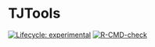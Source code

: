 
# TJTools

<!-- badges: start -->

[![Lifecycle:
experimental](https://img.shields.io/badge/lifecycle-experimental-orange.svg)](https://www.tidyverse.org/lifecycle/#experimental)
[![R-CMD-check](https://github.com/tjpalanca/tjtools/workflows/R-CMD-check/badge.svg)](https://github.com/tjpalanca/tjtools/actions)
<!-- badges: end -->
